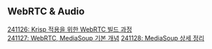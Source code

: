 ## WebRTC & Audio
[241126: Krisp 적용을 위한 WebRTC 빌드 과정](WebRTC%20%26%20Audio/241126.md)  
[241127: WebRTC, MediaSoup 기본 개념](WebRTC%20%26%20Audio/241127.md)
[241128: MediaSoup 상세 정리](WebRTC%20%26%20Audio/241128.md)